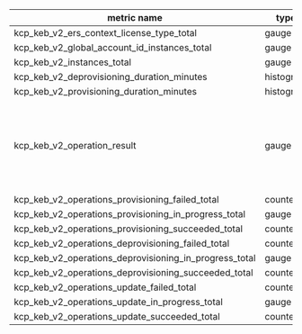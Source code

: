 
metric name| type | labels | description
------------------------------------------------|------|--------|------------
kcp_keb_v2_ers_context_license_type_total | gauge | license_type |
kcp_keb_v2_global_account_id_instances_total | gauge | global_account_id |
kcp_keb_v2_instances_total | gauge | - |
kcp_keb_v2_deprovisioning_duration_minutes | histogram | plan_id |
kcp_keb_v2_provisioning_duration_minutes | histogram | plan_id |
kcp_keb_v2_operation_result | gauge | operation_id, instance_id, global_account_id, plan_id, type, state, error_category, error_reason, error
kcp_keb_v2_operations_provisioning_failed_total | counter | plan_id
kcp_keb_v2_operations_provisioning_in_progress_total | gauge | plan_id
kcp_keb_v2_operations_provisioning_succeeded_total | counter | plan_id
kcp_keb_v2_operations_deprovisioning_failed_total | counter | plan_id
kcp_keb_v2_operations_deprovisioning_in_progress_total | gauge | plan_id
kcp_keb_v2_operations_deprovisioning_succeeded_total | counter | plan_id
kcp_keb_v2_operations_update_failed_total | counter | plan_id
kcp_keb_v2_operations_update_in_progress_total | gauge | plan_id
kcp_keb_v2_operations_update_succeeded_total | counter | plan_id